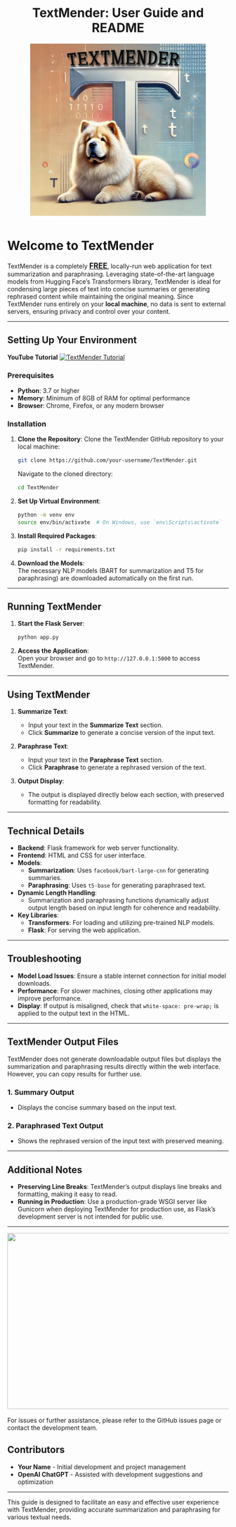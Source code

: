 <h1 align="center">TextMender: User Guide and README</h1>
<p align="center">
  <img src="images/textmender_2final.jpg" width="400" height="400">
</p>

# Welcome to **TextMender**

TextMender is a completely <span style="font-size: 1.2em; font-weight: bold; text-decoration: underline;">FREE</span>, locally-run web application for text summarization and paraphrasing. Leveraging state-of-the-art language models from Hugging Face’s Transformers library, TextMender is ideal for condensing large pieces of text into concise summaries or generating rephrased content while maintaining the original meaning. Since TextMender runs entirely on your **local machine**, no data is sent to external servers, ensuring privacy and control over your content.

---

## **Setting Up Your Environment**

**YouTube Tutorial**
[![TextMender Tutorial](https://raw.githubusercontent.com/your-username/TextMender/main/images/youtube_thumbnail.png)](https://youtu.be/your_video_link "Click to watch the video")

### **Prerequisites**

- **Python**: 3.7 or higher
- **Memory**: Minimum of 8GB of RAM for optimal performance
- **Browser**: Chrome, Firefox, or any modern browser

### **Installation**

1. **Clone the Repository**: Clone the TextMender GitHub repository to your local machine:
    
    ```bash
    git clone https://github.com/your-username/TextMender.git
    ```
    
    Navigate to the cloned directory:
    
    ```bash
    cd TextMender
    ```

2. **Set Up Virtual Environment**:
    
    ```bash
    python -m venv env
    source env/bin/activate  # On Windows, use `env\Scripts\activate`
    ```

3. **Install Required Packages**:
    
    ```bash
    pip install -r requirements.txt
    ```

4. **Download the Models**:  
   The necessary NLP models (BART for summarization and T5 for paraphrasing) are downloaded automatically on the first run.

---

## **Running TextMender**

1. **Start the Flask Server**:
    
    ```bash
    python app.py
    ```

2. **Access the Application**:  
   Open your browser and go to `http://127.0.0.1:5000` to access TextMender.

---

## **Using TextMender**

1. **Summarize Text**:
   - Input your text in the **Summarize Text** section.
   - Click **Summarize** to generate a concise version of the input text.

2. **Paraphrase Text**:
   - Input your text in the **Paraphrase Text** section.
   - Click **Paraphrase** to generate a rephrased version of the text.

3. **Output Display**:
   - The output is displayed directly below each section, with preserved formatting for readability.

---

## **Technical Details**

- **Backend**: Flask framework for web server functionality.
- **Frontend**: HTML and CSS for user interface.
- **Models**:
  - **Summarization**: Uses `facebook/bart-large-cnn` for generating summaries.
  - **Paraphrasing**: Uses `t5-base` for generating paraphrased text.
- **Dynamic Length Handling**:
  - Summarization and paraphrasing functions dynamically adjust output length based on input length for coherence and readability.
- **Key Libraries**:
  - **Transformers**: For loading and utilizing pre-trained NLP models.
  - **Flask**: For serving the web application.

---

## **Troubleshooting**

- **Model Load Issues**: Ensure a stable internet connection for initial model downloads.
- **Performance**: For slower machines, closing other applications may improve performance.
- **Display**: If output is misaligned, check that `white-space: pre-wrap;` is applied to the output text in the HTML.

---

## **TextMender Output Files**

TextMender does not generate downloadable output files but displays the summarization and paraphrasing results directly within the web interface. However, you can copy results for further use.

### **1. Summary Output**
   - Displays the concise summary based on the input text.

### **2. Paraphrased Text Output**
   - Shows the rephrased version of the input text with preserved meaning.

---

## **Additional Notes**

- **Preserving Line Breaks**: TextMender’s output displays line breaks and formatting, making it easy to read.
- **Running in Production**: Use a production-grade WSGI server like Gunicorn when deploying TextMender for production use, as Flask’s development server is not intended for public use.

---

<p align="center">
  <img src="https://raw.githubusercontent.com/your-username/TextMender/main/images/TextMender_screenshot.png" width="700" height="400">
</p>

For issues or further assistance, please refer to the GitHub issues page or contact the development team.

## **Contributors**

- **Your Name** - Initial development and project management
- **OpenAI ChatGPT** - Assisted with development suggestions and optimization

---

This guide is designed to facilitate an easy and effective user experience with TextMender, providing accurate summarization and paraphrasing for various textual needs.

